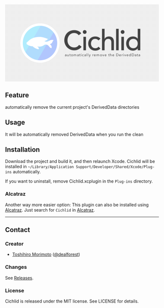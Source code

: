 ![Cichlid](https://raw.githubusercontent.com/dealforest/Cichlid/master/images/banner.png)

## Feature

automatically remove the current project's DerivedData directories

## Usage

It will be automatically removed DerivedData when you run the clean

## Installation

Download the project and build it, and then relaunch Xcode.
Cichlid will be installed in `~/Library/Application Support/Developer/Shared/Xcode/Plug-ins` automatically.

If you want to uninstall, remove Cichlid.xcplugin in the `Plug-ins` directory.

### Alcatraz

Another way more easier option: This plugin can also be installed using [Alcatraz](https://github.com/alcatraz/alcatraz-packages).
Just search for `Cichlid` in [Alcatraz](https://github.com/alcatraz/alcatraz-packages).

---

## Contact

### Creator

- [Toshihiro Morimoto](http://github.com/dealforest) ([@dealforest](https://twitter.com/dealforest))

### Changes

See [Releases](https://github.com/dealforest/Cichlid/releases).

### License

Cichlid is released under the MIT license. See LICENSE for details.
